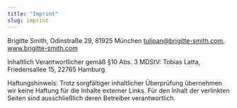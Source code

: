```yaml
---
title: "Imprint"
slug: imprint
---
```


Brigitte Smith, Odinstraße 29, 81925 München
tulipan@brigitte-smith.com, www.brigitte-smith.com

Inhaltlich Verantwortlicher gemäß §10 Abs. 3 MDStV:
Tobias Latta, Friedensallee 15, 22765 Hamburg

Haftungshinweis: Trotz sorgfältiger inhaltlicher Überprüfung
übernehmen wir keine Haftung für die Inhalte
externer Links. Für den Inhalt der verlinkten Seiten
sind ausschließlich deren Betreiber verantwortlich.
